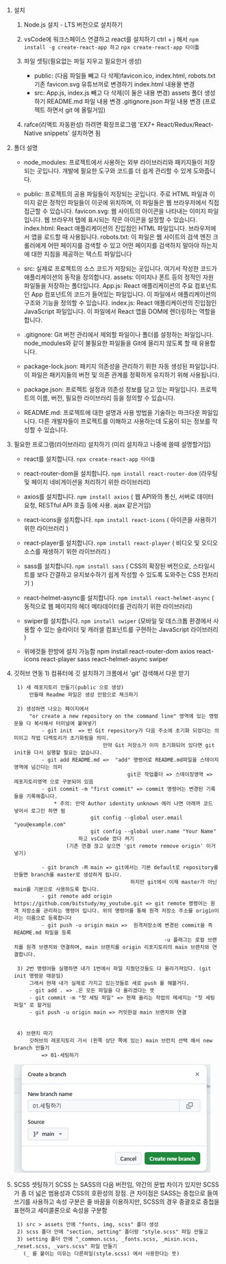 1. 설치
    1) Node.js 설치 - LTS 버전으로 설치하기

    2) vsCode에 워크스페이스 연결하고 react를 설치하기 
        ctrl + j 해서 `npm install -g create-react-app 하고`
                        `npx create-react-app 타이틀`

    3) 파일 셋팅(필요없는 파일 지우고 필요한거 생성)
        - public: (다음 파일들 빼고 다 삭제)favicon.ico, index.html, robots.txt 
                    기존 favicon.svg 유튜브꺼로 변경하기
                    index.html 내용물 변경
        - src: App.js, index.js 빼고 다 삭제(이 둘은 내용 변경)
                assets 폴더 생성하기
                README.md 파일 내용 변경
                .gitignore.json 파일 내용 변경 (프로젝트 하면서 git 에 올릴거임)

    4) rafce(리액트 자동완성) 하려면 확장프로그램 'EX7+ React/Redux/React-Native snippets' 설치하면 됨


2. 폴더 설명
    - node_modules: 프로젝트에서 사용하는 외부 라이브러리와 패키지들이 저장되는 곳입니다. 
                        개발에 필요한 도구와 코드를 더 쉽게 관리할 수 있게 도와줍니다.
    
    - public: 프로젝트의 공용 파일들이 저장되는 곳입니다. 
                주로 HTML 파일과 이미지 같은 정적인 파일들이 이곳에 위치하며, 이 파일들은 웹 브라우저에서 직접 접근할 수 있습니다.
            favicon.svg: 웹 사이트의 아이콘을 나타내는 이미지 파일입니다. 
                                웹 브라우저 탭에 표시되는 작은 아이콘을 설정할 수 있습니다.
            index.html: React 애플리케이션의 진입점인 HTML 파일입니다. 
                            브라우저에서 앱을 로드할 때 사용됩니다.
            robots.txt: 이 파일은 웹 사이트의 검색 엔진 크롤러에게 어떤 페이지를 검색할 수 있고 
                            어떤 페이지를 검색하지 말아야 하는지에 대한 지침을 제공하는 텍스트 파일입니다

    - src: 실제로 프로젝트의 소스 코드가 저장되는 곳입니다. 
                여기서 작성한 코드가 애플리케이션의 동작을 정의합니다.
            assets: 이미지나 폰트 등의 정적인 자원 파일들을 저장하는 폴더입니다.
            App.js: React 애플리케이션의 주요 컴포넌트인 App 컴포넌트의 코드가 들어있는 파일입니다. 이 파일에서 애플리케이션의 구조와 기능을 정의할 수 있습니다.
            index.js: React 애플리케이션의 진입점인 JavaScript 파일입니다. 이 파일에서 React 앱을 DOM에 렌더링하는 역할을 합니다.
    
    - .gitignore: Git 버전 관리에서 제외할 파일이나 폴더를 설정하는 파일입니다. 
                        node_modules와 같이 불필요한 파일들을 Git에 올리지 않도록 할 때 유용합니다.
    - package-lock.json: 패키지 의존성을 관리하기 위한 자동 생성된 파일입니다. 
                                이 파일은 패키지들의 버전 및 의존 관계를 정확하게 유지하기 위해 사용됩니다.
    - package.json: 프로젝트 설정과 의존성 정보를 담고 있는 파일입니다. 
                            프로젝트의 이름, 버전, 필요한 라이브러리 등을 정의할 수 있습니다.
    - README.md: 프로젝트에 대한 설명과 사용 방법을 기술하는 마크다운 파일입니다. 
                    다른 개발자들이 프로젝트를 이해하고 사용하는데 도움이 되는 정보를 작성할 수 있습니다. 



3. 필요한 프로그램(라이브러리) 설치하기
    (미리 설치하고 나중에 쓸때 설명할거임)
    - react를 설치합니다. `npx create-react-app 타이틀`
    
    - react-router-dom을 설치합니다. `npm install react-router-dom`
        (라우팅 및 페이지 네비게이션을 처리하기 위한 라이브러리)
    
    - axios를 설치합니다. `npm install axios`
        ( 웹 API와의 통신, 서버로 데이터 요청, RESTful API 호출 등에 사용. ajax 같은거임)
    
    - react-icons을 설치합니다. `npm install react-icons`
        ( 아이콘을 사용하기 위한 라이브러리 )
    
    - react-player를 설치합니다. `npm install react-player` 
        ( 비디오 및 오디오 소스를 재생하기 위한 라이브러리 )
    
    - sass를 설치합니다. `npm install sass` 
        ( CSS의 확장된 버전으로, 스타일시트를 보다 간결하고 유지보수하기 쉽게 작성할 수 있도록 도와주는 CSS 전처리기 )
    
    - react-helmet-async를 설치합니다. `npm install react-helmet-async` 
        ( 동적으로 웹 페이지의 헤더 메타데이터를 관리하기 위한 라이브러리)

    - swiper를 설치합니다. `npm install swiper` 
        (모바일 및 데스크톱 환경에서 사용할 수 있는 슬라이더 및 캐러셀 컴포넌트를 구현하는 JavaScript 라이브러리 )


	* 위에것들 한방에 설치 가능함
		npm install react-router-dom axios react-icons react-player sass react-helmet-async swiper 


3. 깃허브 연동
        1) 컴퓨터에 깃 설치하기
            크롬에서 'git' 검색해서 다운 받기

		1) 새 레포지토리 만들기(public 으로 생성)
            만들때 Readme 파일은 생성 안함으로 체크하기 
            
		2) 생성하면 나오는 페이지에서 
			"or create a new repository on the command line" 영역에 있는 명령문들 다 복사해서 터미널에 붙여넣기
				- git init  => 빈 Git repository가 다음 주소에 초기화 되었다는 의미이고 작업 디렉토리가 초기화됨을 의미.
									만약 Git 저장소가 이미 초기화되어 있다면 git init을 다시 실행할 필요는 없습니다.
				- git add README.md =>  "add" 명령어로 README.md파일을 스테이지 영역에 넘긴다는 의미
											git은 작업폴더 => 스테이징영역 => 레포지토리영역 으로 구분되어 있음
				- git commit -m "first commit" => commit 명령어는 변경된 기록들을 기록해줍니다.
                    * 주의: 만약 Author identity unknown 에러 나면 아래꺼 코드 넣어서 로그인 하면 됨
                                git config --global user.email "you@example.com"
                                git config --global user.name "Your Name"
                            하고 vsCode 껐다 켜기
                        (기존 연결 끊고 싶으면 'git remote remove origin' 이거 넣기)

				- git branch -M main => git에서는 기본 default로 repository를 만들면 branch를 master로 생성하게 됩니다.
											 하지만 git에서 이제 master가 아닌 main를 기본으로 사용하도록 합니다.
				- git remote add origin https://github.com/bitstudy/my_youtube.git => git remote 명령어는 원격 저장소를 관리하는 명령어 입니다. 위의 명령어를 통해 원격 저장소 주소를 origin이라는 이름으로 등록합니다
				- git push -u origin main =>  원격저장소에 변경된 commit을 즉 README.md 파일을 등록
														-u 플래그는 로컬 브랜치를 원격 브랜치와 연결하며, main 브랜치를 origin 리포지토리의 main 브랜치와 연결합니다.

		3) 2번 명령어들 실행하면 내가 1번에서 파일 지웠던것들도 다 올라가져있다. (git init 명령문 때문임)
			그래서 현재 내가 실제로 가지고 있는것들로 새로 push 를 해볼거다.
			- git add . => .은 모든 파일을 다 올리겠다는 뜻
			- git commit -m "첫 세팅 파일" => 현재 올리는 작업의 메세지는 "첫 세팅 파일" 로 할거임
			- git push -u origin main => 커밋한걸 main 브랜치와 연결 


        4) 브랜치 따기 
            깃허브의 레포지토리 가서 (왼쪽 상단 쪽에 있는) main 브런치 선택 해서 new branch 만들기
                => 01-세팅하기
    ![alt text](image.png)



4. SCSS 셋팅하기 
	SCSS 는 SASS의 다음 버전임, 약간의 문법 차이가 있지만 SCSS가 좀 더 넓은 범용성과 CSS의 호환성의 장점.
	큰 차이점은 SASS는 중첩으로 들여 쓰기를 사용하고 속성 구분은 줄 바꿈을 이용하지만, SCSS의 경우 중괄호로 중첩을 표현하고 세미콜론으로 속성을 구분함

		1) src > assets 안에 "fonts, img, scss" 폴더 생성
		2) scss 폴더 안에 "section, setting" 폴더랑 "style.scss" 파일 만들고
		3) setting 폴더 안에 "_common.scss, _fonts.scss, _mixin.scss, _reset.scss, _vars.scss" 파일 만들기
		  (_ 를 붙이는 이유는 다른파일(style.scss) 에서 사용한다는 뜻)

<!--  여기까지 하고 style.scss 가기  -->
 